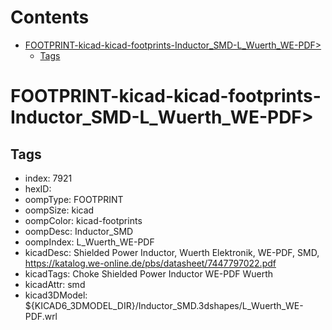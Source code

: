 



Contents
========

* [FOOTPRINT-kicad-kicad-footprints-Inductor_SMD-L_Wuerth_WE-PDF>](#footprint-kicad-kicad-footprints-inductor_smd-l_wuerth_we-pdf)
	* [Tags](#tags)

# FOOTPRINT-kicad-kicad-footprints-Inductor_SMD-L_Wuerth_WE-PDF>

## Tags

- index: 7921
- hexID: 
- oompType: FOOTPRINT
- oompSize: kicad
- oompColor: kicad-footprints
- oompDesc: Inductor_SMD
- oompIndex: L_Wuerth_WE-PDF
- kicadDesc: Shielded Power Inductor, Wuerth Elektronik, WE-PDF, SMD, https://katalog.we-online.de/pbs/datasheet/7447797022.pdf
- kicadTags: Choke Shielded Power Inductor WE-PDF Wuerth
- kicadAttr: smd
- kicad3DModel: ${KICAD6_3DMODEL_DIR}/Inductor_SMD.3dshapes/L_Wuerth_WE-PDF.wrl
